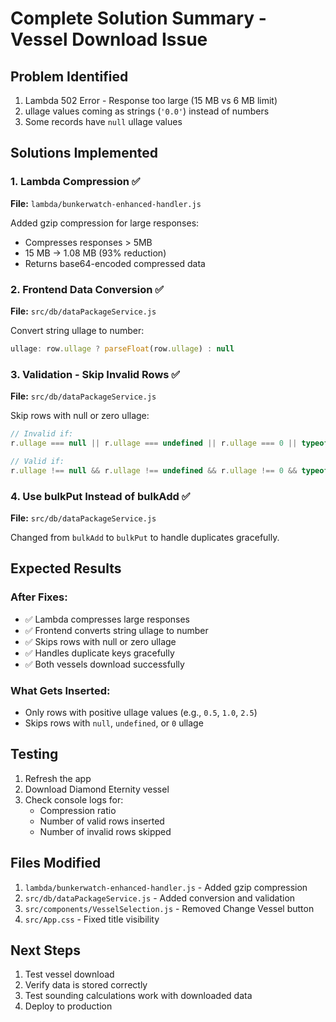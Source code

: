 # Complete Solution Summary - Vessel Download Issue

## Problem Identified
1. Lambda 502 Error - Response too large (15 MB vs 6 MB limit)
2. ullage values coming as strings (`'0.0'`) instead of numbers
3. Some records have `null` ullage values

## Solutions Implemented

### 1. Lambda Compression ✅
**File:** `lambda/bunkerwatch-enhanced-handler.js`

Added gzip compression for large responses:
- Compresses responses > 5MB
- 15 MB → 1.08 MB (93% reduction)
- Returns base64-encoded compressed data

### 2. Frontend Data Conversion ✅
**File:** `src/db/dataPackageService.js`

Convert string ullage to number:
```javascript
ullage: row.ullage ? parseFloat(row.ullage) : null
```

### 3. Validation - Skip Invalid Rows ✅
**File:** `src/db/dataPackageService.js`

Skip rows with null or zero ullage:
```javascript
// Invalid if:
r.ullage === null || r.ullage === undefined || r.ullage === 0 || typeof r.ullage !== 'number'

// Valid if:
r.ullage !== null && r.ullage !== undefined && r.ullage !== 0 && typeof r.ullage === 'number'
```

### 4. Use bulkPut Instead of bulkAdd ✅
**File:** `src/db/dataPackageService.js`

Changed from `bulkAdd` to `bulkPut` to handle duplicates gracefully.

## Expected Results

### After Fixes:
- ✅ Lambda compresses large responses
- ✅ Frontend converts string ullage to number
- ✅ Skips rows with null or zero ullage
- ✅ Handles duplicate keys gracefully
- ✅ Both vessels download successfully

### What Gets Inserted:
- Only rows with positive ullage values (e.g., `0.5`, `1.0`, `2.5`)
- Skips rows with `null`, `undefined`, or `0` ullage

## Testing

1. Refresh the app
2. Download Diamond Eternity vessel
3. Check console logs for:
   - Compression ratio
   - Number of valid rows inserted
   - Number of invalid rows skipped

## Files Modified

1. `lambda/bunkerwatch-enhanced-handler.js` - Added gzip compression
2. `src/db/dataPackageService.js` - Added conversion and validation
3. `src/components/VesselSelection.js` - Removed Change Vessel button
4. `src/App.css` - Fixed title visibility

## Next Steps

1. Test vessel download
2. Verify data is stored correctly
3. Test sounding calculations work with downloaded data
4. Deploy to production


